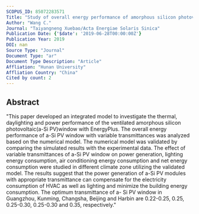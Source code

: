 ```yaml
---
SCOPUS_ID: 85072283571
Title: "Study of overall energy performance of amorphous silicon photovoltaic window based on variable transmittances"
Author: "Wang C."
Journal: "Taiyangneng Xuebao/Acta Energiae Solaris Sinica"
Publication Date: {'$date': '2019-06-28T00:00:00Z'}
Publication Year: 2019
DOI: nan
Source Type: "Journal"
Document Type: "ar"
Document Type Description: "Article"
Affliation: "Hunan University"
Affliation Country: "China"
Cited by count: 2
---
```


## Abstract
"This paper developed an integrated model to investigate the thermal, daylighting and power performance of the ventilated amorphous silicon photovoltaic(a-Si PV)window with EnergyPlus. The overall energy performance of a-Si PV window with variable transmittances was analyzed based on the numerical model. The numerical model was validated by comparing the simulated results with the experimental data. The effect of variable transmittances of a-Si PV window on power generation, lighting energy consumption, air conditioning energy consumption and net energy consumption were studied in different climate zone utilizing the validated model. The results suggest that the power generation of a-Si PV modules with appropriate transmittance can compensate for the electricity consumption of HVAC as well as lighting and minimize the building energy consumption. The optimum transmittance of a- Si PV window in Guangzhou, Kunming, Changsha, Beijing and Harbin are 0.22-0.25, 0.25, 0.25-0.30, 0.25-0.30 and 0.35, respectively."
